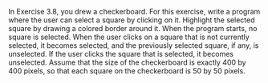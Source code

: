 In Exercise 3.8, you drew a checkerboard. For this exercise, write a program where the user
can select a square by clicking on it. Highlight the selected square by drawing a colored
border around it. When the program starts, no square is selected. When the user clicks
on a square that is not currently selected, it becomes selected, and the previously selected
square, if any, is unselected. If the user clicks the square that is selected, it becomes
unselected. Assume that the size of the checkerboard is exactly 400 by 400 pixels, so that
each square on the checkerboard is 50 by 50 pixels.
